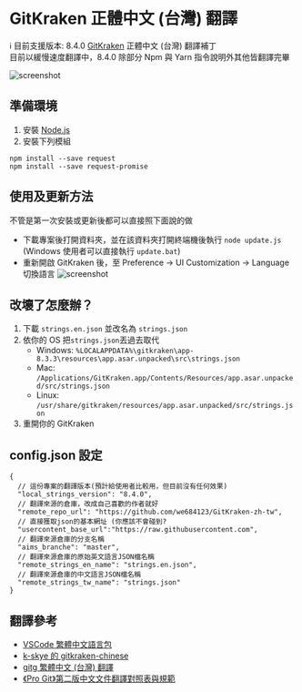 # GitKraken 正體中文 (台灣) 翻譯

ℹ️ 目前支援版本: 8.4.0
[GitKraken](https://www.gitkraken.com/) 正體中文 (台灣) 翻譯補丁  
目前以緩慢速度翻譯中，8.4.0 除部分 Npm 與 Yarn 指令說明外其他皆翻譯完畢  

![screenshot](./screenshot.png)

## 準備環境

1. 安裝 [Node.js](https://nodejs.org/en/)
2. 安裝下列模組

```
npm install --save request
npm install --save request-promise
```

## 使用及更新方法

不管是第一次安裝或更新後都可以直接照下面說的做

- 下載專案後打開資料夾，並在該資料夾打開終端機後執行 `node update.js`
  (Windows 使用者可以直接執行 `update.bat`)
- 重新開啟 GitKraken 後，至 Preference -> UI Customization -> Language 切換語言
  ![screenshot](./preferences.png)

## 改壞了怎麼辦？

1. 下載 `strings.en.json` 並改名為 `strings.json`
2. 依你的 OS 把`strings.json`丟過去取代
   - Windows: `%LOCALAPPDATA%\gitkraken\app-8.3.3\resources\app.asar.unpacked\src\strings.json`
   - Mac: `/Applications/GitKraken.app/Contents/Resources/app.asar.unpacked/src/strings.json`
   - Linux: `/usr/share/gitkraken/resources/app.asar.unpacked/src/strings.json`
3. 重開你的 GitKraken

## config.json 設定

```
{
  // 這份專案的翻譯版本(預計給使用者比較用，但目前沒有任何效果)
  "local_strings_version": "8.4.0",
  // 翻譯來源的倉庫，改成自己喜歡的作者就好
  "remote_repo_url": "https://github.com/we684123/GitKraken-zh-tw",
  // 直接獲取json的基本網址 (你應該不會碰到?
  "usercontent_base_url":"https://raw.githubusercontent.com",
  // 翻譯來源倉庫的分支名稱
  "aims_branche": "master",
  // 翻譯來源倉庫的原始英文語言JSON檔名稱
  "remote_strings_en_name": "strings.en.json",
  // 翻譯來源倉庫的中文語言JSON檔名稱
  "remote_strings_tw_name": "strings.json"
}
```

## 翻譯參考

- [VSCode 繁體中文語言包](https://github.com/microsoft/vscode-loc/tree/master/i18n/vscode-language-pack-zh-hant)
- [k-skye 的 gitkraken-chinese](https://github.com/k-skye/gitkraken-chinese)
- [gitg 繁體中文 (台灣) 翻譯](https://gitlab.gnome.org/GNOME/gitg/-/blob/master/po/zh_TW.po)
- [《Pro Git》第二版中文文件翻譯對照表與規範](https://gist.github.com/fntsrlike/cf1e96d60b6f34fab725599b06dfcb2a)
